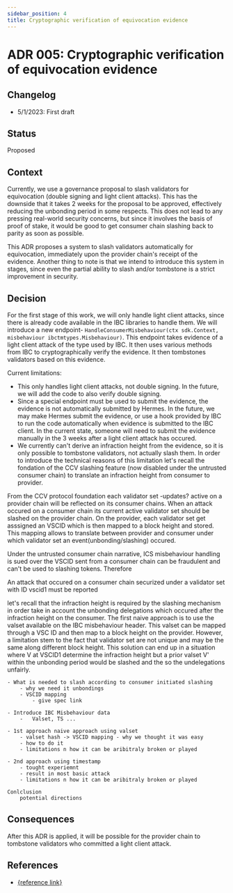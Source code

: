 ```yaml
---
sidebar_position: 4
title: Cryptographic verification of equivocation evidence
---
```

# ADR 005: Cryptographic verification of equivocation evidence

## Changelog
* 5/1/2023: First draft

## Status

Proposed

## Context

Currently, we use a governance proposal to slash validators for equivocation (double signing and light client attacks). This has the downside that it takes 2 weeks for the proposal to be approved, effectively reducing the unbonding period in some respects. This does not lead to any pressing real-world security concerns, but since it involves the basis of proof of stake, it would be good to get consumer chain slashing back to parity as soon as possible.

This ADR proposes a system to slash validators automatically for equivocation, immediately upon the provider chain's receipt of the evidence. Another thing to note is that we intend to introduce this system in stages, since even the partial ability to slash and/or tombstone is a strict improvement in security.

## Decision

For the first stage of this work, we will only handle light client attacks, since there is already code available in the IBC libraries to handle them. We will introduce a new endpoint- `HandleConsumerMisbehaviour(ctx sdk.Context, misbehaviour ibctmtypes.Misbehaviour)`. This endpoint takes evidence of a light client attack of the type used by IBC. It then uses various methods from IBC to cryptographically verify the evidence. It then tombstones validators based on this evidence.

Current limitations:

- This only handles light client attacks, not double signing. In the future, we will add the code to also verify double signing.
- Since a special endpoint must be used to submit the evidence, the evidence is not automatically submitted by Hermes. In the future, we may make Hermes submit the evidence, or use a hook provided by IBC to run the code automatically when evidence is submitted to the IBC client. In the current state, someone will need to submit the evidence manually in the 3 weeks after a light client attack has occured.
- We currently can't derive an infraction height from the evidence, so it is only possible to tombstone validators, not actually slash them. 
In order to introduce the technical reasons of this limitation let's recall the fondation of the CCV slashing feature (now disabled under the untrusted consumer chain) to translate an infraction height from consumer to provider.

From the CCV protocol foundation each validator set -updates? active on a provider chain will be reflected on its consumer chains.
When an attack occured on a consumer chain its current active validator set should be slashed on the provider chain.
On the provider, each validator set get asssigned an VSCID which is then mapped to a block height and stored.
This mapping allows to translate between provider and consumer under which validator set an event(unbonding/slashing) occured. 

Under the untrusted consumer chain narrative, ICS misbehaviour handling is sued over the VSCID sent from a consumer chain can be fraudulent and can't be used to slashing tokens.
Therefore 


An attack that occured on a consumer chain securized under a validator set with ID vscid1 must be reported 


 let's recall that the infraction height is required by the slashing mechanism in order take in account the unbonding delegations
which occured after the infraction height on the consumer. The first naive approach is to use the valset available on the IBC misbehaviour header. This valset
can be mapped through a VSC ID and then map to a block height on the provider. However, a limitation stem to the fact that validator set are not unique and may be the same along different block height.
This solution can end up in a situation where V at VSCID1 determine the infraction height but a prior valset V' within the unbonding period would be slashed and the so the undelegations unfairly.



    - What is needed to slash according to consumer initiated slashing
        - why we need it unbondings
        - VSCID mapping
            - give spec link

    - Introduce IBC Misbehaviour data
        -   Valset, TS ...

    - 1st approach naive approach using valset
        - valset hash -> VSCID mapping - why we thought it was easy
        - how to do it
        - limitations n how it can be aribitraly broken or played

    - 2nd approach using timestamp
        - tought experiemnt
        - result in most basic attack 
        - limitations n how it can be aribitraly broken or played
    
    Conlclusion
        potential directions








## Consequences

After this ADR is applied, it will be possible for the provider chain to tombstone validators who committed a light client attack.

## References

* [{reference link}](https://github.com/cosmos/interchain-security/pull/826/files)
